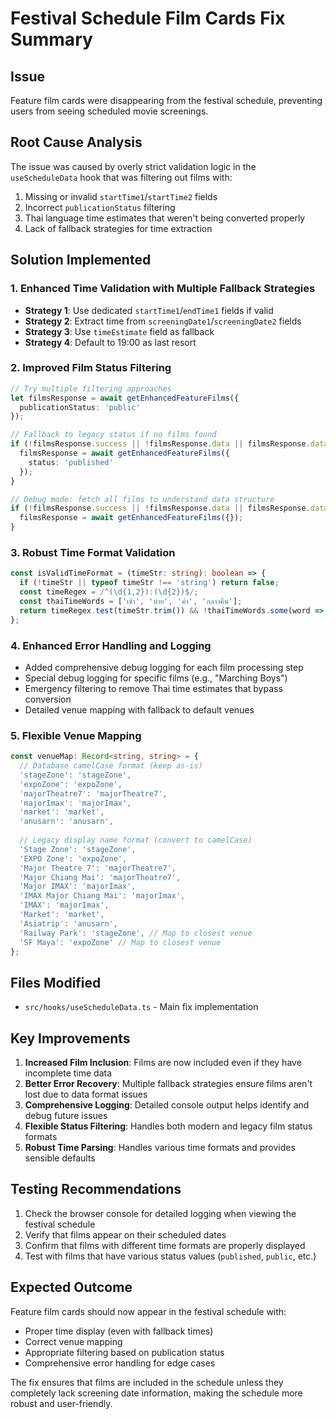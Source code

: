 # Festival Schedule Film Cards Fix Summary

## Issue
Feature film cards were disappearing from the festival schedule, preventing users from seeing scheduled movie screenings.

## Root Cause Analysis
The issue was caused by overly strict validation logic in the `useScheduleData` hook that was filtering out films with:
1. Missing or invalid `startTime1`/`startTime2` fields
2. Incorrect `publicationStatus` filtering
3. Thai language time estimates that weren't being converted properly
4. Lack of fallback strategies for time extraction

## Solution Implemented

### 1. Enhanced Time Validation with Multiple Fallback Strategies
- **Strategy 1**: Use dedicated `startTime1`/`endTime1` fields if valid
- **Strategy 2**: Extract time from `screeningDate1`/`screeningDate2` fields
- **Strategy 3**: Use `timeEstimate` field as fallback
- **Strategy 4**: Default to 19:00 as last resort

### 2. Improved Film Status Filtering
```typescript
// Try multiple filtering approaches
let filmsResponse = await getEnhancedFeatureFilms({
  publicationStatus: 'public'
});

// Fallback to legacy status if no films found
if (!filmsResponse.success || !filmsResponse.data || filmsResponse.data.length === 0) {
  filmsResponse = await getEnhancedFeatureFilms({
    status: 'published'
  });
}

// Debug mode: fetch all films to understand data structure
if (!filmsResponse.success || !filmsResponse.data || filmsResponse.data.length === 0) {
  filmsResponse = await getEnhancedFeatureFilms({});
}
```

### 3. Robust Time Format Validation
```typescript
const isValidTimeFormat = (timeStr: string): boolean => {
  if (!timeStr || typeof timeStr !== 'string') return false;
  const timeRegex = /^(\d{1,2}):(\d{2})$/;
  const thaiTimeWords = ['เช้า', 'บ่าย', 'ค่ำ', 'กลางคืน'];
  return timeRegex.test(timeStr.trim()) && !thaiTimeWords.some(word => timeStr.includes(word));
};
```

### 4. Enhanced Error Handling and Logging
- Added comprehensive debug logging for each film processing step
- Special debug logging for specific films (e.g., "Marching Boys")
- Emergency filtering to remove Thai time estimates that bypass conversion
- Detailed venue mapping with fallback to default venues

### 5. Flexible Venue Mapping
```typescript
const venueMap: Record<string, string> = {
  // Database camelCase format (keep as-is)
  'stageZone': 'stageZone',
  'expoZone': 'expoZone',
  'majorTheatre7': 'majorTheatre7',
  'majorImax': 'majorImax',
  'market': 'market',
  'anusarn': 'anusarn',
  
  // Legacy display name format (convert to camelCase)
  'Stage Zone': 'stageZone',
  'EXPO Zone': 'expoZone',
  'Major Theatre 7': 'majorTheatre7',
  'Major Chiang Mai': 'majorTheatre7',
  'Major IMAX': 'majorImax',
  'IMAX Major Chiang Mai': 'majorImax',
  'IMAX': 'majorImax',
  'Market': 'market',
  'Asiatrip': 'anusarn',
  'Railway Park': 'stageZone', // Map to closest venue
  'SF Maya': 'expoZone' // Map to closest venue
};
```

## Files Modified
- `src/hooks/useScheduleData.ts` - Main fix implementation

## Key Improvements
1. **Increased Film Inclusion**: Films are now included even if they have incomplete time data
2. **Better Error Recovery**: Multiple fallback strategies ensure films aren't lost due to data format issues
3. **Comprehensive Logging**: Detailed console output helps identify and debug future issues
4. **Flexible Status Filtering**: Handles both modern and legacy film status formats
5. **Robust Time Parsing**: Handles various time formats and provides sensible defaults

## Testing Recommendations
1. Check the browser console for detailed logging when viewing the festival schedule
2. Verify that films appear on their scheduled dates
3. Confirm that films with different time formats are properly displayed
4. Test with films that have various status values (`published`, `public`, etc.)

## Expected Outcome
Feature film cards should now appear in the festival schedule with:
- Proper time display (even with fallback times)
- Correct venue mapping
- Appropriate filtering based on publication status
- Comprehensive error handling for edge cases

The fix ensures that films are included in the schedule unless they completely lack screening date information, making the schedule more robust and user-friendly.
